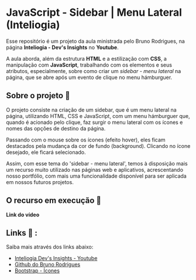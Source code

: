 # JavaScript - Sidebar | Menu Lateral (Inteliogia) 

Esse repositório é um projeto da aula ministrada pelo Bruno Rodrigues, na página <b>Inteliogia - Dev's Insights</b> no <b>Youtube</b>.

A aula aborda, além da estrutura <b>HTML</b> e a estilização com <b>CSS</b>, a manipulação com <b>JavaScript</b>, trabalhando com os elementos e seus atributos, especialmente, sobre como criar um <i>sidebar - menu lateral</i> na página, que se abre após um evento de clique no menu hámburguer.

## Sobre o projeto 🔎

O projeto consiste na criação de um sidebar, que é um menu lateral na página, utilizando HTML, CSS e JavaScript, com um menu hámburguer que, quando é acionado pelo clique, faz surgir o menu lateral com os ícones e nomes das opções de destino da página. 

Passando com o mouse sobre os ícones (efeito hover), eles ficam destacados pela mudança da cor de fundo (background). Clicando no ícone desejado, ele ficará selecionado.

Assim, com esse tema do 'sidebar - menu lateral', temos à disposição mais um recurso muito utilizado nas páginas web e aplicativos, acrescentando nosso portfólio, com mais uma funcionalidade disponível para ser aplicada em nossos futuros projetos.


## O recurso em execução 👀

**Link do vídeo**




## Links 📒 :

<p>Saiba mais através dos links abaixo:</p>   

- [Inteliogia Dev's Insights - Youtube](https://www.youtube.com/watch?v=Poh9zuXp0YA)
- [Github do Bruno Rodrigues](https://github.com/brunorodris)
- [Bootstrap - Ícones](https://icons.getbootstrap.com/?q=acco#usage)
